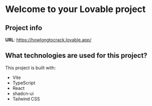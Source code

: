 # Welcome to your Lovable project

## Project info

**URL**: https://howlongtocrack.lovable.app/

## What technologies are used for this project?

This project is built with:

- Vite
- TypeScript
- React
- shadcn-ui
- Tailwind CSS
